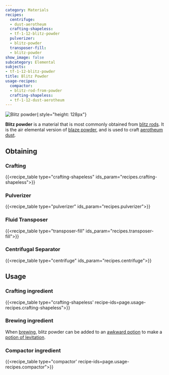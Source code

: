```yaml
---
category: Materials
recipes:
  centrifuge:
  - dust-aerotheum
  crafting-shapeless:
  - tf-1-12-blitz-powder
  pulverizer:
  - blitz-powder
  transposer-fill:
  - blitz-powder
show_image: false
subcategory: Elemental
subjects:
- tf-1-12-blitz-powder
title: Blitz Powder
usage-recipes:
  compactor:
  - blitz-rod-from-powder
  crafting-shapeless:
  - tf-1-12-dust-aerotheum
---
```


![Blitz powder](/images/docs/1.12/thermal-foundation/blitz-powder.gif){:style="height: 128px"}


**Blitz powder** is a material that is most commonly obtained from [blitz
rods](../blitz-rod/). It is the air elemental version of [blaze
powder](https://minecraft.gamepedia.com/Blaze_Powder), and is used to craft
[aerotheum dust](../aerotheum-dust/).


Obtaining
---------

### Crafting
{{<recipe_table type="crafting-shapeless" ids_param="recipes.crafting-shapeless">}}

### Pulverizer
{{<recipe_table type="pulverizer" ids_param="recipes.pulverizer">}}

### Fluid Transposer
{{<recipe_table type="transposer-fill" ids_param="recipes.transposer-fill">}}

### Centrifugal Separator
{{<recipe_table type="centrifuge" ids_param="recipes.centrifuge">}}


Usage
-----

### Crafting ingredient
{{<recipe_table type="crafting-shapeless' recipe-ids=page.usage-recipes.crafting-shapeless">}}

### Brewing ingredient
When [brewing](https://minecraft.gamepedia.com/Brewing), blitz powder can be
added to an [awkward
potion](https://minecraft.gamepedia.com/Potion#Base_potions) to make a [potion
of levitation](../../cofh-core/potions/).

### Compactor ingredient
{{<recipe_table type="compactor' recipe-ids=page.usage-recipes.compactor">}}
